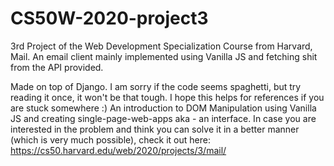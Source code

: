 # CS50W-2020-project3
3rd Project of the Web Development Specialization Course from Harvard, Mail. An email client mainly implemented using Vanilla JS and fetching shit from the API provided.

Made on top of Django. I am sorry if the code seems spaghetti, but try reading it once, it won't be that tough. I hope this helps for references if you are stuck somewhere :)
An introduction to DOM Manipulation using Vanilla JS and creating single-page-web-apps aka - an interface.
In case you are interested in the problem and think you can solve it in a better manner (which is very much possible), check it out here: https://cs50.harvard.edu/web/2020/projects/3/mail/
